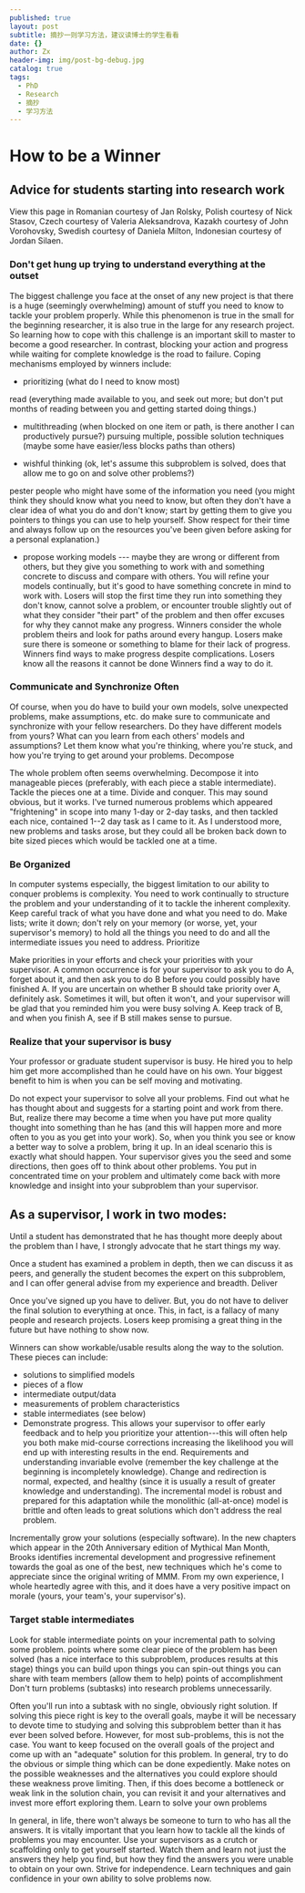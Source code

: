 ```yaml
---
published: true
layout: post
subtitle: 摘抄一则学习方法，建议读博士的学生看看
date: {}
author: Zx
header-img: img/post-bg-debug.jpg
catalog: true
tags:
  - PhD
  - Research
  - 摘抄
  - 学习方法
---
```



# How to be a Winner

## Advice for students starting into research work

View this page in Romanian courtesy of Jan Rolsky, Polish courtesy of Nick Stasov, Czech courtesy of Valeria Aleksandrova, Kazakh courtesy of John Vorohovsky, Swedish courtesy of Daniela Milton, Indonesian courtesy of Jordan Silaen.


### Don't get hung up trying to understand everything at the outset

The biggest challenge you face at the onset of any new project is that there is a huge (seemingly overwhelming) amount of stuff you need to know to tackle your problem properly. While this phenomenon is true in the small for the beginning researcher, it is also true in the large for any research project. So learning how to cope with this challenge is an important skill to master to become a good researcher. In contrast, blocking your action and progress while waiting for complete knowledge is the road to failure.
Coping mechanisms employed by winners include:

- prioritizing (what do I need to know most)

read (everything made available to you, and seek out more; but don't put months of reading between you and getting started doing things.)

- multithreading (when blocked on one item or path, is there another I can productively pursue?)
pursuing multiple, possible solution techniques (maybe some have easier/less blocks paths than others)

- wishful thinking (ok, let's assume this subproblem is solved, does that allow me to go on and solve other problems?)

pester people who might have some of the information you need (you might think they should know what you need to know, but often they don't have a clear idea of what you do and don't know; start by getting them to give you pointers to things you can use to help yourself. Show respect for their time and always follow up on the resources you've been given before asking for a personal explanation.)

- propose working models --- maybe they are wrong or different from others, but they give you something to work with and something concrete to discuss and compare with others. You will refine your models continually, but it's good to have something concrete in mind to work with.
Losers will stop the first time they run into something they don't know, cannot solve a problem, or encounter trouble slightly out of what they consider 
"their part" of the problem and then offer excuses for why they cannot make any progress.
Winners consider the whole problem theirs and look for paths around every hangup.
Losers make sure there is someone or something to blame for their lack of progress.
Winners find ways to make progress despite complications.
Losers know all the reasons it cannot be done
Winners find a way to do it.

### Communicate and Synchronize Often

Of course, when you do have to build your own models, solve unexpected problems, make assumptions, etc. do make sure to communicate and synchronize with your fellow researchers. Do they have different models from yours? What can you learn from each others' models and assumptions? Let them know what you're thinking, where you're stuck, and how you're trying to get around your problems.
Decompose

The whole problem often seems overwhelming. Decompose it into manageable pieces (preferably, with each piece a stable intermediate). Tackle the pieces one at a time. Divide and conquer.
This may sound obvious, but it works. I've turned numerous problems which appeared "frightening" in scope into many 1-day or 2-day tasks, and then tackled each nice, contained 1--2 day task as I came to it. As I understood more, new problems and tasks arose, but they could all be broken back down to bite sized pieces which would be tackled one at a time.

### Be Organized

In computer systems especially, the biggest limitation to our ability to conquer problems is complexity. You need to work continually to structure the problem and your understanding of it to tackle the inherent complexity. Keep careful track of what you have done and what you need to do. Make lists; write it down; don't rely on your memory (or worse, yet, your supervisor's memory) to hold all the things you need to do and all the intermediate issues you need to address.
Prioritize

Make priorities in your efforts and check your priorities with your supervisor. A common occurrence is for your supervisor to ask you to do A, forget about it, and then ask you to do B before you could possibly have finished A. If you are uncertain on whether B should take priority over A, definitely ask. Sometimes it will, but often it won't, and your supervisor will be glad that you reminded him you were busy solving A. Keep track of B, and when you finish A, see if B still makes sense to pursue.

### Realize that your supervisor is busy

Your professor or graduate student supervisor is busy. He hired you to help him get more accomplished than he could have on his own. Your biggest benefit to him is when you can be self moving and motivating.

Do not expect your supervisor to solve all your problems. Find out what he has thought about and suggests for a starting point and work from there. But, realize there may become a time when you have put more quality thought into something than he has (and this will happen more and more often to you as you get into your work). So, when you think you see or know a better way to solve a problem, bring it up. In an ideal scenario this is exactly what should happen. Your supervisor gives you the seed and some directions, then goes off to think about other problems. You put in concentrated time on your problem and ultimately come back with more knowledge and insight into your subproblem than your supervisor.

## As a supervisor, I work in two modes:

Until a student has demonstrated that he has thought more deeply about the problem than I have, I strongly advocate that he start things my way.

Once a student has examined a problem in depth, then we can discuss it as peers, and generally the student becomes the expert on this subproblem, and I can offer general advise from my experience and breadth.
Deliver

Once you've signed up you have to deliver. But, you do not have to deliver the final solution to everything at once. This, in fact, is a fallacy of many people and research projects.
Losers keep promising a great thing in the future but have nothing to show now.

Winners can show workable/usable results along the way to the solution. These pieces can include:

- solutions to simplified models
- pieces of a flow
- intermediate output/data
- measurements of problem characteristics
- stable intermediates (see below)
- Demonstrate progress. This allows your supervisor to offer early feedback and to help you prioritize your attention---this will often help you both make mid-course corrections increasing the likelihood you will end up with interesting results in the end. Requirements and understanding invariable evolve (remember the key challenge at the beginning is incompletely knowledge). Change and redirection is normal, expected, and healthy (since it is usually a result of greater knowledge and understanding). The incremental model is robust and prepared for this adaptation while the monolithic (all-at-once) model is brittle and often leads to great solutions which don't address the real problem.

Incrementally grow your solutions (especially software). In the new chapters which appear in the 20th Anniversary edition of Mythical Man Month, Brooks identifies incremental development and progressive refinement towards the goal as one of the best, new techniques which he's come to appreciate since the original writing of MMM. From my own experience, I whole heartedly agree with this, and it does have a very positive impact on morale (yours, your team's, your supervisor's).

### Target stable intermediates

Look for stable intermediate points on your incremental path to solving some problem.
points where some clear piece of the problem has been solved (has a nice interface to this subproblem, produces results at this stage)
things you can build upon
things you can spin-out
things you can share with team members (allow them to help)
points of accomplishment
Don't turn problems (subtasks) into research problems unnecessarily.

Often you'll run into a subtask with no single, obviously right solution. If solving this piece right is key to the overall goals, maybe it will be necessary to devote time to studying and solving this subproblem better than it has ever been solved before. However, for most sub-problems, this is not the case. You want to keep focused on the overall goals of the project and come up with an "adequate" solution for this problem. In general, try to do the obvious or simple thing which can be done expediently. Make notes on the possible weaknesses and the alternatives you could explore should these weakness prove limiting. Then, if this does become a bottleneck or weak link in the solution chain, you can revisit it and your alternatives and invest more effort exploring them.
Learn to solve your own problems

In general, in life, there won't always be someone to turn to who has all the answers. It is vitally important that you learn how to tackle all the kinds of problems you may encounter. Use your supervisors as a crutch or scaffolding only to get yourself started. Watch them and learn not just the answers they help you find, but how they find the answers you were unable to obtain on your own. Strive for independence. Learn techniques and gain confidence in your own ability to solve problems now.
